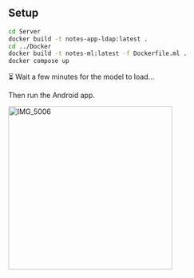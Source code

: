 
## Setup

```bash
cd Server
docker build -t notes-app-ldap:latest .
cd ../Docker
docker build -t notes-ml:latest -f Dockerfile.ml .
docker compose up
```

⏳ Wait a few minutes for the model to load...

Then run the Android app.


<img width="328" height="328" alt="IMG_5006" src="https://github.com/user-attachments/assets/b46f035a-8ba3-4cb5-bde6-4c5e4702da0b" />
